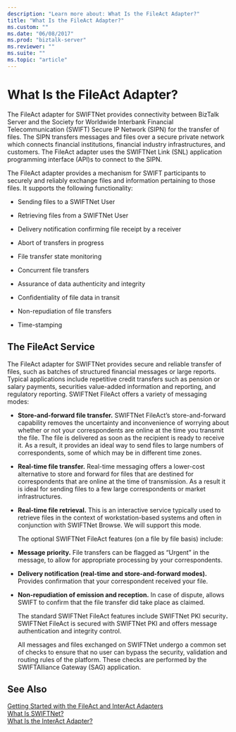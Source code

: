 ```yaml
---
description: "Learn more about: What Is the FileAct Adapter?"
title: "What Is the FileAct Adapter?"
ms.custom: ""
ms.date: "06/08/2017"
ms.prod: "biztalk-server"
ms.reviewer: ""
ms.suite: ""
ms.topic: "article"
---
```

# What Is the FileAct Adapter?
The FileAct adapter for SWIFTNet provides connectivity between BizTalk Server and the Society for Worldwide Interbank Financial Telecommunication (SWIFT) Secure IP Network (SIPN) for the transfer of files. The SIPN transfers messages and files over a secure private network which connects financial institutions, financial industry infrastructures, and customers. The FileAct adapter uses the SWIFTNet Link (SNL) application programming interface (API)s to connect to the SIPN.  
  
 The FileAct adapter provides a mechanism for SWIFT participants to securely and reliably exchange files and information pertaining to those files. It supports the following functionality:  
  
-   Sending files to a SWIFTNet User  
  
-   Retrieving files from a SWIFTNet User  
  
-   Delivery notification confirming file receipt by a receiver  
  
-   Abort of transfers in progress  
  
-   File transfer state monitoring  
  
-   Concurrent file transfers  
  
-   Assurance of data authenticity and integrity  
  
-   Confidentiality of file data in transit  
  
-   Non-repudiation of file transfers  
  
-   Time-stamping  
  
## The FileAct Service  
 The FileAct adapter for SWIFTNet provides secure and reliable transfer of files, such as batches of structured financial messages or large reports. Typical applications include repetitive credit transfers such as pension or salary payments, securities value-added information and reporting, and regulatory reporting. SWIFTNet FileAct offers a variety of messaging modes:  
  
- **Store-and-forward file transfer.** SWIFTNet FileAct’s store-and-forward capability removes the uncertainty and inconvenience of worrying about whether or not your correspondents are online at the time you transmit the file. The file is delivered as soon as the recipient is ready to receive it. As a result, it provides an ideal way to send files to large numbers of correspondents, some of which may be in different time zones.  
  
- **Real-time file transfer.** Real-time messaging offers a lower-cost alternative to store and forward for files that are destined for correspondents that are online at the time of transmission. As a result it is ideal for sending files to a few large correspondents or market infrastructures.  
  
- **Real-time file retrieval.** This is an interactive service typically used to retrieve files in the context of workstation-based systems and often in conjunction with SWIFTNet Browse. We will support this mode.  
  
  The optional SWIFTNet FileAct features (on a file by file basis) include:  
  
- **Message priority.** File transfers can be flagged as “Urgent” in the message, to allow for appropriate processing by your correspondents.  
  
- **Delivery notification (real-time and store-and-forward modes).** Provides confirmation that your correspondent received your file.  
  
- **Non-repudiation of emission and reception.** In case of dispute, allows SWIFT to confirm that the file transfer did take place as claimed.  
  
  The standard SWIFTNet FileAct features include SWIFTNet PKI security<strong>.</strong> SWIFTNet FileAct is secured with SWIFTNet PKI and offers message authentication and integrity control.  
  
  All messages and files exchanged on SWIFTNet undergo a common set of checks to ensure that no user can bypass the security, validation and routing rules of the platform. These checks are performed by the SWIFTAlliance Gateway (SAG) application.  
  
## See Also  
 [Getting Started with the FileAct and InterAct Adapters](../../adapters-and-accelerators/fileact-interact/getting-started-with-the-fileact-and-interact-adapters.md)   
 [What Is SWIFTNet?](../../adapters-and-accelerators/fileact-interact/what-is-swiftnet.md)   
 [What Is the InterAct Adapter?](../../adapters-and-accelerators/fileact-interact/what-is-the-interact-adapter.md)
